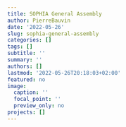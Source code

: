 ```yaml
---
title: SOPHIA General Assembly
author: PierreBauvin
date: '2022-05-26'
slug: sophia-general-assembly
categories: []
tags: []
subtitle: ''
summary: ''
authors: []
lastmod: '2022-05-26T20:18:03+02:00'
featured: no
image:
  caption: ''
  focal_point: ''
  preview_only: no
projects: []
---
```

